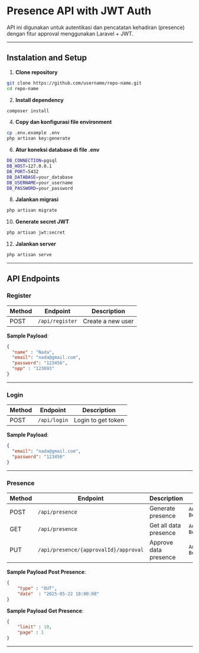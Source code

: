 # Presence API with JWT Auth

API ini digunakan untuk autentikasi dan pencatatan kehadiran (presence) dengan fitur approval menggunakan Laravel + JWT.

---

## Instalation and Setup

1. **Clone repository**
```bash
git clone https://github.com/username/repo-name.git
cd repo-name
```
2. **Install dependency**
```bash
composer install
```
4. **Copy dan konfigurasi file environment**
```bash
cp .env.example .env
php artisan key:generate
```
6. **Atur koneksi database di file .env**
```bash
DB_CONNECTION=pgsql
DB_HOST=127.0.0.1
DB_PORT=5432
DB_DATABASE=your_database
DB_USERNAME=your_username
DB_PASSWORD=your_password
```
8. **Jalankan migrasi**
```bash
php artisan migrate
```
10. **Generate secret JWT**
```bash
php artisan jwt:secret
```
12. **Jalankan server**
```bash
php artisan serve
```

---

## API Endpoints
### Register

| Method | Endpoint        | Description        |
|--------|------------------|--------------------|
| POST   | `/api/register` | Create a new user   |

**Sample Payload**:
```json
{
  "name" : "Nada",
  "email": "nada@gmail.com",
  "password": "123456",
  "npp" : "123093"
}

```
---
### Login

| Method | Endpoint        | Description        |
|--------|------------------|--------------------|
| POST   | `/api/login` | Login to  get token   |

**Sample Payload**:
```json
{
  "email": "nada@gmail.com",
  "password": "123456"
}

```
---

### Presence

| Method | Endpoint        | Description              | Headers                          |
|--------|------------------|--------------------------|----------------------------------|
| POST   | `/api/presence`     | Generate presence | `Authorization: Bearer <token>`      |
| GET    | `/api/presence`  | Get all data presence    | `Authorization: Bearer <token>`  |
| PUT    | `/api/presence/{approvalId}/approval`  | Approve data presence    | `Authorization: Bearer <token>`  |


**Sample Payload Post Presence**:
```json
{
    "type" : "OUT",
    "date"  : "2025-05-22 18:00:00"
}

```
**Sample Payload Get Presence**:
```json
{
    "limit" : 10,
    "page" : 1
}
```
---
